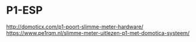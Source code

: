 # P1-ESP

http://domoticx.com/p1-poort-slimme-meter-hardware/
https://www.pe1rqm.nl/slimme-meter-uitlezen-p1-met-domotica-systeem/

